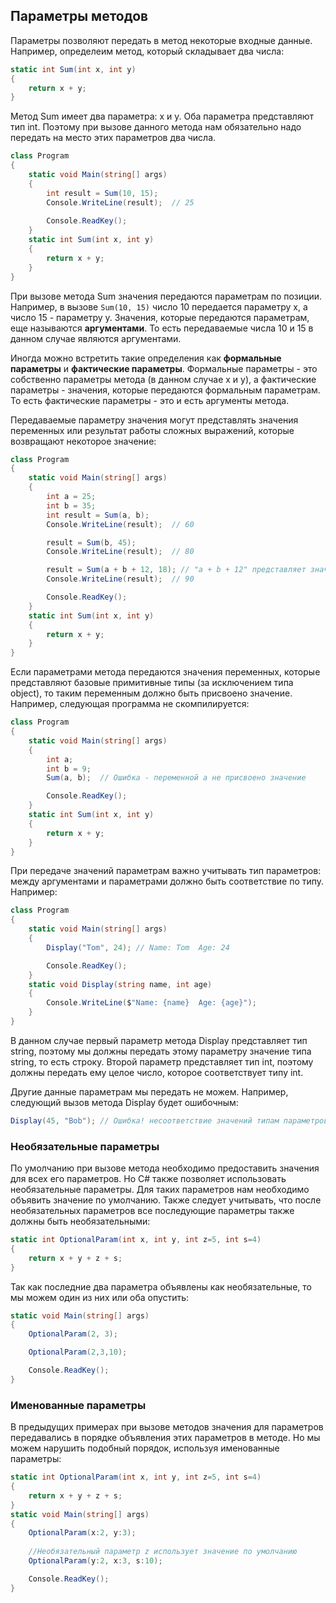 ## Параметры методов

Параметры позволяют передать в метод некоторые входные данные. Например, определеим метод, который складывает два числа:

```cs
static int Sum(int x, int y)
{
    return x + y;
}
```

Метод Sum имеет два параметра: x и y. Оба параметра представляют тип int. Поэтому при вызове данного метода нам обязательно надо 
передать на место этих параметров два числа.

```cs
class Program
{
	static void Main(string[] args)
	{
		int result = Sum(10, 15);
		Console.WriteLine(result);  // 25
        
		Console.ReadKey();
	}
	static int Sum(int x, int y)
	{
		return x + y;
	}
}
```

При вызове метода Sum значения передаются параметрам по позиции. Например, в вызове `Sum(10, 15)` число 10 
передается параметру x, а число 15 - параметру y. Значения, которые передаются параметрам, еще называются **аргументами**. 
То есть передаваемые числа 10 и 15 в данном случае являются аргументами.

Иногда можно встретить такие определения как **формальные параметры** и **фактические параметры**. 
Формальные параметры - это собственно параметры метода (в данном случае x и y), а фактические параметры - значения, которые 
передаются формальным параметрам. То есть фактические параметры - это и есть аргументы метода.

Передаваемые параметру значения могут представлять значения переменных или результат работы сложных выражений, которые возвращают 
некоторое значение:

```cs
class Program
{
	static void Main(string[] args)
	{
		int a = 25;
		int b = 35;
		int result = Sum(a, b);
		Console.WriteLine(result);  // 60

		result = Sum(b, 45);
		Console.WriteLine(result);  // 80

		result = Sum(a + b + 12, 18); // "a + b + 12" представляет значение параметра x
		Console.WriteLine(result);  // 90

		Console.ReadKey();
	}
	static int Sum(int x, int y)
	{
		return x + y;
	}
}
```

Если параметрами метода передаются значения переменных, которые представляют базовые примитивные типы (за исключением типа object), 
то таким переменным должно быть присвоено значение. Например, следующая программа не скомпилируется:

```cs
class Program
{
	static void Main(string[] args)
	{
		int a;
		int b = 9;
		Sum(a, b);  // Ошибка - переменной a не присвоено значение

		Console.ReadKey();
	}
	static int Sum(int x, int y)
	{
		return x + y;
	}
}
```

При передаче значений параметрам важно учитывать тип параметров: между аргументами и параметрами должно быть соответствие по типу. 
Например:

```cs
class Program
{
	static void Main(string[] args)
	{
		Display("Tom", 24);	// Name: Tom  Age: 24

		Console.ReadKey();
	}
	static void Display(string name, int age)
	{
		Console.WriteLine($"Name: {name}  Age: {age}");
	}
}
```

В данном случае первый параметр метода Display представляет тип string, поэтому мы должны передать этому параметру значение 
типа string, то есть строку. Второй параметр представляет тип int, поэтому должны передать ему целое число, которое соответствует типу int.

Другие данные параметрам мы передать не можем. Например, следующий вызов метода Display будет ошибочным:

```cs
Display(45, "Bob"); // Ошибка! несоответствие значений типам параметров
```

### Необязательные параметры

По умолчанию при вызове метода необходимо предоставить значения для всех его параметров. Но C# также позволяет использовать необязательные параметры. Для таких параметров нам необходимо объявить значение по умолчанию. Также следует учитывать, 
что после необязательных параметров все последующие параметры также должны быть необязательными:

```cs
static int OptionalParam(int x, int y, int z=5, int s=4)
{
    return x + y + z + s;
}
```

Так как последние два параметра объявлены как необязательные, то мы можем один из них или оба опустить:

```cs
static void Main(string[] args)
{
    OptionalParam(2, 3);

    OptionalParam(2,3,10);

    Console.ReadKey();
}
```

### Именованные параметры

В предыдущих примерах при вызове методов значения для параметров передавались в порядке объявления этих параметров в методе. Но мы можем нарушить 
подобный порядок, используя именованные параметры:

```cs
static int OptionalParam(int x, int y, int z=5, int s=4)
{
    return x + y + z + s;
}
static void Main(string[] args)
{
    OptionalParam(x:2, y:3);
	
	//Необязательный параметр z использует значение по умолчанию
    OptionalParam(y:2, x:3, s:10);

    Console.ReadKey();
}
```

